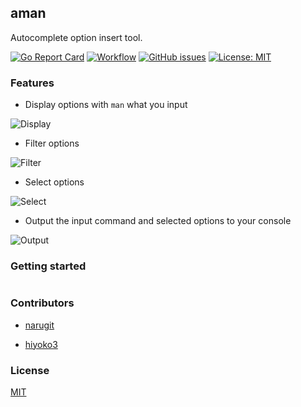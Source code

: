 ## aman

Autocomplete option insert tool.

[![Go Report Card](https://goreportcard.com/badge/github.com/naruhiyo/aman)](https://goreportcard.com/report/github.com/naruhiyo/aman)
[![Workflow](https://github.com/naruhiyo/aman/workflows/reviewdog/badge.svg)](https://github.com/naruhiyo/aman/actions?query=workflow%3Areviewdog)
[![GitHub issues](https://img.shields.io/github/issues/naruhiyo/aman.svg)](https://github.com/yangwenmai/how-to-add-badge-in-github-readme/issues)
[![License: MIT](https://img.shields.io/badge/license-MIT-teal.svg)](https://github.com/naruhiyo/aman/blob/master/LICENSE)

### Features

- Display options with `man` what you input

![Display](https://user-images.githubusercontent.com/16721102/101240749-91455800-3734-11eb-9427-7ee94ef20606.gif)

- Filter options

![Filter](https://user-images.githubusercontent.com/16721102/101240747-90142b00-3734-11eb-9879-bd7fdc993b6a.gif)

- Select options

![Select](https://user-images.githubusercontent.com/16721102/101240742-88ed1d00-3734-11eb-9ff9-36943ef9419d.gif)

- Output the input command and selected options to your console

![Output](https://user-images.githubusercontent.com/16721102/101240745-8db1d100-3734-11eb-89f3-915a7f8a4a5b.gif)

### Getting started

```bash

```

### Contributors

- [narugit](https://github.com/narugit)

- [hiyoko3](https://github.com/hiyoko3)

### License

[MIT](https://github.com/naruhiyo/aman/blob/master/LICENSE)
